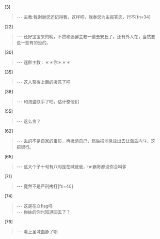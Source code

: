 
[3] 
>--- 主教:我谢谢您还记得我，这样吧，我奉您为主报答您，行不[fn=34]<br>

[22] 
>--- 还好宝宝来的晚，不然和迷醉主教一道去安丘了。还有外人在，当然要说一些有的没的。<br>

[30] 
>--- 迷醉主教：＊＊你＊＊＊<br>

[35] 
>--- 这人获得上面的授意了吧<br>

[38] 
>--- 和海盗联手了吧，估计整他们<br>

[55] 
>--- 这么贪？<br>

[62] 
>--- 丢的不是自家的宝贝，再撇清自己，然后把消息放出去让海岛内斗，这招很行。<br>

[65] 
>--- 这大个子十句有八句是在喊爸爸，tm霸哥都没你会叫爹<br>

[71] 
>--- 竟然不是严刑拷打[fn=40]<br>

[74] 
>--- 这是在立flag吗<br>
>--- 你妹的你也知道回去了？<br>

[76] 
>--- 看上圣域血脉了呗<br>
